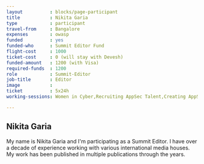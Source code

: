 ```yaml
---
layout          : blocks/page-participant
title           : Nikita Garia
type            : participant
travel-from     : Bangalore
expenses        : owasp
funded          : yes
funded-who      : Summit Editor Fund
flight-cost     : 1000
ticket-cost     : 0 (will stay with Devesh)
funded-amount   : 1200 (with Visa)
required-funds  : 1200
role            : Summit-Editor
job-title       : Editor
image           :
ticket          : 5x24h
working-sessions: Women in Cyber,Recruiting AppSec Talent,Creating AppSec Talent (next 100k professionals),Application Security BSc/Masters Curriculum Design,Responsible Disclosure,Netflix Security Automation,Media Handling Playbook,OWASP Internet of Things Project,Ransomware Playbook,Bug Bounty Playbook,

---
```


## Nikita Garia

My name is Nikita Garia and I'm participating as a Summit Editor. I have over a decade of experience working with various international media houses. My work has been published in multiple publications through the years.
